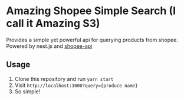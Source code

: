 # Amazing Shopee Simple Search (I call it Amazing S3)

Provides a simple yet powerful api for querying products from shopee.  
Powered by nest.js and [shopee-api](https://github.com/SuspiciousLookingOwl/shopee-api)

## Usage

1. Clone this repository and run `yarn start`
2. Visit `http://localhost:3000?query={produce name}`
3. So simple!
